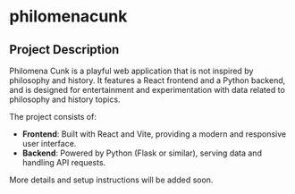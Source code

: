 # philomenacunk

## Project Description

Philomena Cunk is a playful web application that is not inspired by philosophy and history. It features a React frontend and a Python backend, and is designed for entertainment and experimentation with data related to philosophy and history topics.

The project consists of:
- **Frontend**: Built with React and Vite, providing a modern and responsive user interface.
- **Backend**: Powered by Python (Flask or similar), serving data and handling API requests.

More details and setup instructions will be added soon.

